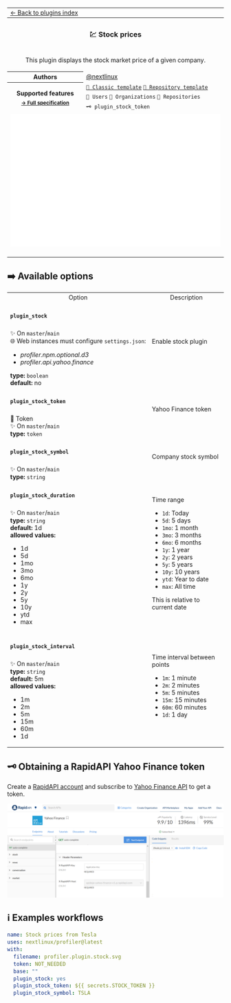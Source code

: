 <!--header-->
<table>
  <tr><td colspan="2"><a href="/README.md#-plugins">← Back to plugins index</a></td></tr>
  <tr><th colspan="2"><h3>💹 Stock prices</h3></th></tr>
  <tr><td colspan="2" align="center"><p>This plugin displays the stock market price of a given company.</p>
</td></tr>
<tr><th>Authors</th><td><a href="https://github.com/nextlinux">@nextlinux</a></td></tr>
  <tr>
    <th rowspan="3">Supported features<br><sub><a href="metadata.yml">→ Full specification</a></sub></th>
    <td><a href="/source/templates/classic/README.md"><code>📗 Classic template</code></a> <a href="/source/templates/repository/README.md"><code>📘 Repository template</code></a></td>
  </tr>
  <tr>
    <td><code>👤 Users</code> <code>👥 Organizations</code> <code>📓 Repositories</code></td>
  </tr>
  <tr>
    <td><code>🗝️ plugin_stock_token</code></td>
  </tr>
  <tr>
    <td colspan="2" align="center">
      <img src="https://github.com/nextlinux/profiler/blob/examples/profiler.plugin.stock.svg" alt=""></img>
      <img width="900" height="1" alt="">
    </td>
  </tr>
</table>
<!--/header-->

## ➡️ Available options

<!--options-->
<table>
  <tr>
    <td align="center" nowrap="nowrap">Option</i></td><td align="center" nowrap="nowrap">Description</td>
  </tr>
  <tr>
    <td nowrap="nowrap"><h4><code>plugin_stock</code></h4></td>
    <td rowspan="2"><p>Enable stock plugin</p>
<img width="900" height="1" alt=""></td>
  </tr>
  <tr>
    <td nowrap="nowrap">✨ On <code>master</code>/<code>main</code><br>
🌐 Web instances must configure <code>settings.json</code>:
<ul>
<li><i>profiler.npm.optional.d3</i></li>
<li><i>profiler.api.yahoo.finance</i></li>
</ul>
<b>type:</b> <code>boolean</code>
<br>
<b>default:</b> no<br></td>
  </tr>
  <tr>
    <td nowrap="nowrap"><h4><code>plugin_stock_token</code></h4></td>
    <td rowspan="2"><p>Yahoo Finance token</p>
<img width="900" height="1" alt=""></td>
  </tr>
  <tr>
    <td nowrap="nowrap">🔐 Token<br>
✨ On <code>master</code>/<code>main</code><br>
<b>type:</b> <code>token</code>
<br></td>
  </tr>
  <tr>
    <td nowrap="nowrap"><h4><code>plugin_stock_symbol</code></h4></td>
    <td rowspan="2"><p>Company stock symbol</p>
<img width="900" height="1" alt=""></td>
  </tr>
  <tr>
    <td nowrap="nowrap">✨ On <code>master</code>/<code>main</code><br>
<b>type:</b> <code>string</code>
<br></td>
  </tr>
  <tr>
    <td nowrap="nowrap"><h4><code>plugin_stock_duration</code></h4></td>
    <td rowspan="2"><p>Time range</p>
<ul>
<li><code>1d</code>: Today</li>
<li><code>5d</code>: 5 days</li>
<li><code>1mo</code>: 1 month</li>
<li><code>3mo</code>: 3 months</li>
<li><code>6mo</code>: 6 months</li>
<li><code>1y</code>: 1 year</li>
<li><code>2y</code>: 2 years</li>
<li><code>5y</code>: 5 years</li>
<li><code>10y</code>: 10 years</li>
<li><code>ytd</code>: Year to date</li>
<li><code>max</code>: All time</li>
</ul>
<p>This is relative to current date</p>
<img width="900" height="1" alt=""></td>
  </tr>
  <tr>
    <td nowrap="nowrap">✨ On <code>master</code>/<code>main</code><br>
<b>type:</b> <code>string</code>
<br>
<b>default:</b> 1d<br>
<b>allowed values:</b><ul><li>1d</li><li>5d</li><li>1mo</li><li>3mo</li><li>6mo</li><li>1y</li><li>2y</li><li>5y</li><li>10y</li><li>ytd</li><li>max</li></ul></td>
  </tr>
  <tr>
    <td nowrap="nowrap"><h4><code>plugin_stock_interval</code></h4></td>
    <td rowspan="2"><p>Time interval between points</p>
<ul>
<li><code>1m</code>: 1 minute</li>
<li><code>2m</code>: 2 minutes</li>
<li><code>5m</code>: 5 minutes</li>
<li><code>15m</code>: 15 minutes</li>
<li><code>60m</code>: 60 minutes</li>
<li><code>1d</code>: 1 day</li>
</ul>
<img width="900" height="1" alt=""></td>
  </tr>
  <tr>
    <td nowrap="nowrap">✨ On <code>master</code>/<code>main</code><br>
<b>type:</b> <code>string</code>
<br>
<b>default:</b> 5m<br>
<b>allowed values:</b><ul><li>1m</li><li>2m</li><li>5m</li><li>15m</li><li>60m</li><li>1d</li></ul></td>
  </tr>
</table>
<!--/options-->

## 🗝️ Obtaining a RapidAPI Yahoo Finance token

Create a [RapidAPI account](https://rapidapi.com) and subscribe to [Yahoo Finance API](https://rapidapi.com/apidojo/api/yahoo-finance1) to get a token.

![RapidAPI token](/.github/readme/imgs/plugin_stock_token.png)

## ℹ️ Examples workflows

<!--examples-->
```yaml
name: Stock prices from Tesla
uses: nextlinux/profiler@latest
with:
  filename: profiler.plugin.stock.svg
  token: NOT_NEEDED
  base: ""
  plugin_stock: yes
  plugin_stock_token: ${{ secrets.STOCK_TOKEN }}
  plugin_stock_symbol: TSLA

```
<!--/examples-->
